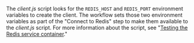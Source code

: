 The *client.js* script looks for the `REDIS_HOST` and `REDIS_PORT` environment variables to create the client. The workflow sets those two environment variables as part of the "Connect to Redis" step to make them available to the *client.js* script. For more information about the script, see "[Testing the Redis service container](#testing-the-redis-service-container)."
